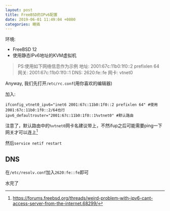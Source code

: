```yaml
---
layout: post
title: FreeBSD的IPv6配置
date: 2019-06-01 11:49:04 +0800
categories: 瞎搞
---
```

环境:
- FreeBSD 12
- 使用静态IPv6地址的KVM虚拟机

> PS:使用如下网络信息作为示例
  地址: 2001:67c:11b0:1f0::2 prefixlen 64
  网关: 2001:67c:11b0:1f0::1
  DNS: 2620:fe::fe
  网卡: vtnet0

Anyway, 我们先打开`/etc/rc.conf`(用你喜欢的编辑器)

加入:
```
ifconfig_vtnet0_ipv6="inet6 2001:67c:11b0:1f0::2 prefixlen 64" #使用2001:67c:11b0:1f0::2/64也行
ipv6_defaultrouter="2001:67c:11b0:1f0::1%vtnet0" #默认路由
```

注意了，默认路由中的`%vtnet0`网卡名建议带上，不然ifup之后可能需要ping一下网关才可以连上[^FreeBSDForum]


然后`service netif restart`

## DNS

在`/etc/resolv.conf`加入`2620:fe::fe`即可

水完了

[^FreeBSDForum]: https://forums.freebsd.org/threads/weird-problem-with-ipv6-cant-access-server-from-the-internet.68299/
 